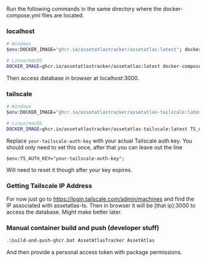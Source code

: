 Run the following commands in the same directory where the docker-compose.yml files are located.

### localhost

```bash
# Windows
$env:DOCKER_IMAGE="ghcr.io/assetatlastracker/assetatlas:latest"; docker-compose -f docker-compose-ghcr.yml up -d

# Linux/macOS
DOCKER_IMAGE=ghcr.io/assetatlastracker/assetatlas:latest docker-compose -f docker-compose-ghcr.yml up -d
```

Then access database in browser at localhost:3000.

### tailscale

```bash
# Windows
$env:DOCKER_IMAGE="ghcr.io/assetatlastracker/assetatlas-tailscale:latest"; $env:TS_AUTH_KEY="your-tailscale-auth-key"; docker-compose -f docker-compose-ghcr-tailscale.yml up -d

# Linux/macOS
DOCKER_IMAGE=ghcr.io/assetatlastracker/assetatlas-tailscale:latest TS_AUTH_KEY=your-tailscale-auth-key docker-compose -f docker-compose-ghcr-tailscale.yml up -d
```

Replace `your-tailscale-auth-key` with your actual Tailscale auth key. You should only need to set this once, after that you can leave out the line
```
$env:TS_AUTH_KEY="your-tailscale-auth-key";
```
Will need to reset it though after your key expires.

### Getting Tailscale IP Address

For now just go to https://login.tailscale.com/admin/machines and find the IP associated with assetatlas-ts. Then in browser it will be [that ip]:3000 to access the database. Might make better later.

### Manual container build and push (developer stuff)

```bash
.\build-and-push-ghcr.bat AssetAtlasTracker AssetAtlas
```

And then provide a personal access token with package permissions.